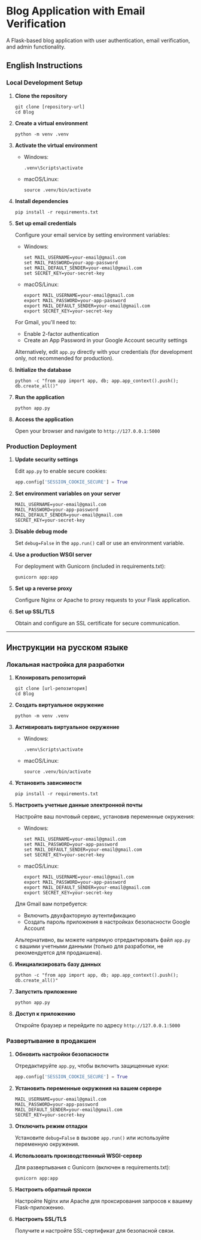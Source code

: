 # Blog Application with Email Verification

A Flask-based blog application with user authentication, email verification, and admin functionality.

## English Instructions

### Local Development Setup

1. **Clone the repository**
   ```
   git clone [repository-url]
   cd Blog
   ```

2. **Create a virtual environment**
   ```
   python -m venv .venv
   ```

3. **Activate the virtual environment**
   - Windows:
     ```
     .venv\Scripts\activate
     ```
   - macOS/Linux:
     ```
     source .venv/bin/activate
     ```

4. **Install dependencies**
   ```
   pip install -r requirements.txt
   ```

5. **Set up email credentials**
   
   Configure your email service by setting environment variables:
   - Windows:
     ```
     set MAIL_USERNAME=your-email@gmail.com
     set MAIL_PASSWORD=your-app-password
     set MAIL_DEFAULT_SENDER=your-email@gmail.com
     set SECRET_KEY=your-secret-key
     ```
   - macOS/Linux:
     ```
     export MAIL_USERNAME=your-email@gmail.com
     export MAIL_PASSWORD=your-app-password
     export MAIL_DEFAULT_SENDER=your-email@gmail.com
     export SECRET_KEY=your-secret-key
     ```

   For Gmail, you'll need to:
   - Enable 2-factor authentication
   - Create an App Password in your Google Account security settings

   Alternatively, edit `app.py` directly with your credentials (for development only, not recommended for production).

6. **Initialize the database**
   ```
   python -c "from app import app, db; app.app_context().push(); db.create_all()"
   ```

7. **Run the application**
   ```
   python app.py
   ```

8. **Access the application**
   
   Open your browser and navigate to `http://127.0.0.1:5000`

### Production Deployment

1. **Update security settings**
   
   Edit `app.py` to enable secure cookies:
   ```python
   app.config['SESSION_COOKIE_SECURE'] = True
   ```

2. **Set environment variables on your server**
   ```
   MAIL_USERNAME=your-email@gmail.com
   MAIL_PASSWORD=your-app-password
   MAIL_DEFAULT_SENDER=your-email@gmail.com
   SECRET_KEY=your-secret-key
   ```

3. **Disable debug mode**
   
   Set `debug=False` in the `app.run()` call or use an environment variable.

4. **Use a production WSGI server**
   
   For deployment with Gunicorn (included in requirements.txt):
   ```
   gunicorn app:app
   ```

5. **Set up a reverse proxy**
   
   Configure Nginx or Apache to proxy requests to your Flask application.

6. **Set up SSL/TLS**
   
   Obtain and configure an SSL certificate for secure communication.

---

## Инструкции на русском языке

### Локальная настройка для разработки

1. **Клонировать репозиторий**
   ```
   git clone [url-репозитория]
   cd Blog
   ```

2. **Создать виртуальное окружение**
   ```
   python -m venv .venv
   ```

3. **Активировать виртуальное окружение**
   - Windows:
     ```
     .venv\Scripts\activate
     ```
   - macOS/Linux:
     ```
     source .venv/bin/activate
     ```

4. **Установить зависимости**
   ```
   pip install -r requirements.txt
   ```

5. **Настроить учетные данные электронной почты**
   
   Настройте ваш почтовый сервис, установив переменные окружения:
   - Windows:
     ```
     set MAIL_USERNAME=your-email@gmail.com
     set MAIL_PASSWORD=your-app-password
     set MAIL_DEFAULT_SENDER=your-email@gmail.com
     set SECRET_KEY=your-secret-key
     ```
   - macOS/Linux:
     ```
     export MAIL_USERNAME=your-email@gmail.com
     export MAIL_PASSWORD=your-app-password
     export MAIL_DEFAULT_SENDER=your-email@gmail.com
     export SECRET_KEY=your-secret-key
     ```

   Для Gmail вам потребуется:
   - Включить двухфакторную аутентификацию
   - Создать пароль приложения в настройках безопасности Google Account

   Альтернативно, вы можете напрямую отредактировать файл `app.py` с вашими учетными данными (только для разработки, не рекомендуется для продакшена).

6. **Инициализировать базу данных**
   ```
   python -c "from app import app, db; app.app_context().push(); db.create_all()"
   ```

7. **Запустить приложение**
   ```
   python app.py
   ```

8. **Доступ к приложению**
   
   Откройте браузер и перейдите по адресу `http://127.0.0.1:5000`

### Развертывание в продакшен

1. **Обновить настройки безопасности**
   
   Отредактируйте `app.py`, чтобы включить защищенные куки:
   ```python
   app.config['SESSION_COOKIE_SECURE'] = True
   ```

2. **Установить переменные окружения на вашем сервере**
   ```
   MAIL_USERNAME=your-email@gmail.com
   MAIL_PASSWORD=your-app-password
   MAIL_DEFAULT_SENDER=your-email@gmail.com
   SECRET_KEY=your-secret-key
   ```

3. **Отключить режим отладки**
   
   Установите `debug=False` в вызове `app.run()` или используйте переменную окружения.

4. **Использовать производственный WSGI-сервер**
   
   Для развертывания с Gunicorn (включен в requirements.txt):
   ```
   gunicorn app:app
   ```

5. **Настроить обратный прокси**
   
   Настройте Nginx или Apache для проксирования запросов к вашему Flask-приложению.

6. **Настроить SSL/TLS**
   
   Получите и настройте SSL-сертификат для безопасной связи. 